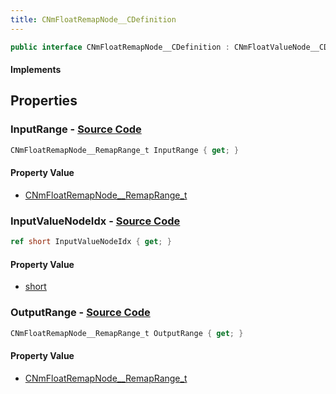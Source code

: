 ```yaml
---
title: CNmFloatRemapNode__CDefinition
---
```


```csharp
public interface CNmFloatRemapNode__CDefinition : CNmFloatValueNode__CDefinition, CNmValueNode__CDefinition, CNmGraphNode__CDefinition, ISchemaClass<CNmGraphNode__CDefinition>, ISchemaClass<CNmValueNode__CDefinition>, ISchemaClass<CNmFloatValueNode__CDefinition>, ISchemaClass<CNmFloatRemapNode__CDefinition>, ISchemaField, ISchemaClass, INativeHandle
```

#### Implements

## Properties

### **InputRange** - [Source Code](https://github.com/swiftly-solution/swiftlys2/blob/main/managed/src/SwiftlyS2.Generated/Schemas/Interfaces/CNmFloatRemapNode__CDefinition.cs#L18)

```csharp
CNmFloatRemapNode__RemapRange_t InputRange { get; }
```

#### Property Value

- [CNmFloatRemapNode__RemapRange_t](/docs/api/shared/schemadefinitions/cnmfloatremapnode__remaprange_t)

### **InputValueNodeIdx** - [Source Code](https://github.com/swiftly-solution/swiftlys2/blob/main/managed/src/SwiftlyS2.Generated/Schemas/Interfaces/CNmFloatRemapNode__CDefinition.cs#L16)

```csharp
ref short InputValueNodeIdx { get; }
```

#### Property Value

- [short](https://learn.microsoft.com/dotnet/api/system.int16)

### **OutputRange** - [Source Code](https://github.com/swiftly-solution/swiftlys2/blob/main/managed/src/SwiftlyS2.Generated/Schemas/Interfaces/CNmFloatRemapNode__CDefinition.cs#L20)

```csharp
CNmFloatRemapNode__RemapRange_t OutputRange { get; }
```

#### Property Value

- [CNmFloatRemapNode__RemapRange_t](/docs/api/shared/schemadefinitions/cnmfloatremapnode__remaprange_t)

